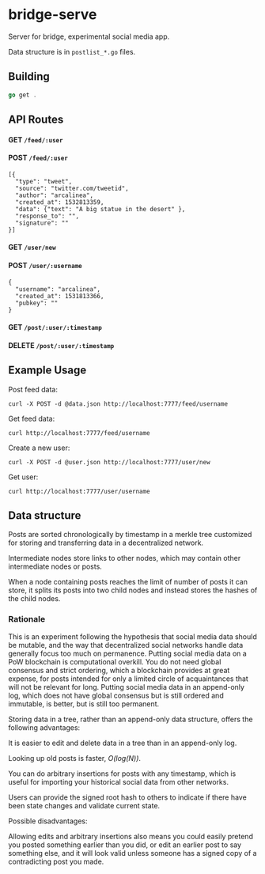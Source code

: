 # bridge-serve

Server for bridge, experimental social media app. 

Data structure is in `postlist_*.go` files. 

## Building

```go
go get .
```

## API Routes

#### GET `/feed/:user`
#### POST `/feed/:user`

```
[{
  "type": "tweet",
  "source": "twitter.com/tweetid",
  "author": "arcalinea",
  "created_at": 1532813359,
  "data": {"text": "A big statue in the desert" },
  "response_to": "",
  "signature": "" 
}]
```

#### GET `/user/new`
#### POST `/user/:username`

```
{
  "username": "arcalinea",
  "created_at": 1531813366,
  "pubkey": ""
}
```

#### GET `/post/:user/:timestamp`
#### DELETE `/post/:user/:timestamp`

## Example Usage

Post feed data:
```
curl -X POST -d @data.json http://localhost:7777/feed/username
```

Get feed data:

```
curl http://localhost:7777/feed/username
```

Create a new user: 

```
curl -X POST -d @user.json http://localhost:7777/user/new
```

Get user: 

```
curl http://localhost:7777/user/username
```

## Data structure 

Posts are sorted chronologically by timestamp in a merkle tree customized for storing and transferring data in a decentralized network. 

Intermediate nodes store links to other nodes, which may contain other intermediate nodes or posts. 

When a node containing posts reaches the limit of number of posts it can store, it splits its posts into two child nodes and instead stores the hashes of the child nodes. 

### Rationale

This is an experiment following the hypothesis that social media data should be mutable, and the way that decentralized social networks handle data generally focus too much on permanence. Putting social media data on a PoW blockchain is computational overkill. You do not need global consensus and strict ordering, which a blockchain provides at great expense, for posts intended for only a limited circle of acquaintances that will not be relevant for long. Putting social media data in an append-only log, which does not have global consensus but is still ordered and immutable, is better, but is still too permanent. 

Storing data in a tree, rather than an append-only data structure, offers the following advantages:

It is easier to edit and delete data in a tree than in an append-only log. 

Looking up old posts is faster, _O(log(N))_.

You can do arbitrary insertions for posts with any timestamp, which is useful for importing your historical social data from other networks. 

Users can provide the signed root hash to others to indicate if there have been state changes and validate current state. 

Possible disadvantages: 

Allowing edits and arbitrary insertions also means you could easily pretend you posted something earlier than you did, or edit an earlier post to say something else, and it will look valid unless someone has a signed copy of a contradicting post you made. 
